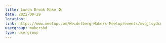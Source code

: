 ```yaml
---
title: Lunch Break Make 🛠️
date: 2022-09-29
location: 
link: https://www.meetup.com/Heidelberg-Makers-Meetup/events/mvqjtsydcmbmc/
usergroup: makershd
type: usergroup
---
```

